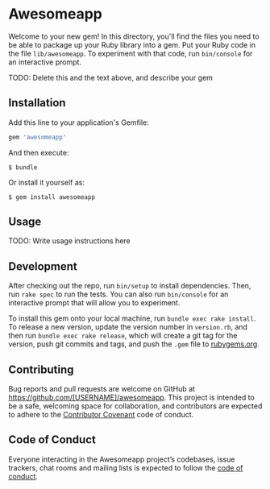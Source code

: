 # Awesomeapp

Welcome to your new gem! In this directory, you'll find the files you need to be able to package up your Ruby library into a gem. Put your Ruby code in the file `lib/awesomeapp`. To experiment with that code, run `bin/console` for an interactive prompt.

TODO: Delete this and the text above, and describe your gem

## Installation

Add this line to your application's Gemfile:

```ruby
gem 'awesomeapp'
```

And then execute:

    $ bundle

Or install it yourself as:

    $ gem install awesomeapp

## Usage

TODO: Write usage instructions here

## Development

After checking out the repo, run `bin/setup` to install dependencies. Then, run `rake spec` to run the tests. You can also run `bin/console` for an interactive prompt that will allow you to experiment.

To install this gem onto your local machine, run `bundle exec rake install`. To release a new version, update the version number in `version.rb`, and then run `bundle exec rake release`, which will create a git tag for the version, push git commits and tags, and push the `.gem` file to [rubygems.org](https://rubygems.org).

## Contributing

Bug reports and pull requests are welcome on GitHub at https://github.com/[USERNAME]/awesomeapp. This project is intended to be a safe, welcoming space for collaboration, and contributors are expected to adhere to the [Contributor Covenant](http://contributor-covenant.org) code of conduct.

## Code of Conduct

Everyone interacting in the Awesomeapp project’s codebases, issue trackers, chat rooms and mailing lists is expected to follow the [code of conduct](https://github.com/[USERNAME]/awesomeapp/blob/master/CODE_OF_CONDUCT.md).
